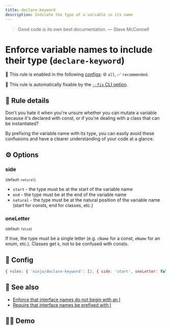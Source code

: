 ```yaml
---
title: declare-keyword
description: Indicate the type of a variable in its name
---
```


<script setup lang="ts">
import CodeEditor from '../../.vitepress/theme/components/code-editor.vue';
import {ruleName, presetConfigs, initialText} from '../../src/sample-code/declare-keyword';
</script>

> Good code is its own best documentation. — Steve McConnell

# Enforce variable names to include their type (`declare-keyword`)

💼 This rule is enabled in the following [configs](/configs/): 🌐 `all`, ✅
`recommended`.

🔧 This rule is automatically fixable by the
[`--fix` CLI option](https://eslint.org/docs/latest/user-guide/command-line-interface#--fix).

<!-- end auto-generated rule header -->

## 📖 Rule details

Don't you hate it when you're unsure whether you can mutate a variable because
it's declared with const, or if you're dealing with a class that can be
instantiated?

By prefixing the variable name with its type, you can easily avoid these
confusions and have a clearer understanding of your code at a glance.

## ⚙️ Options

### side

<sub>(default: `natural`)</sub>

- `start` - the type must be at the start of the variable name
- `end` - the type must be at the end of the variable name
- `natural` - the type must be at the natural position of the variable name
  (start for consts, end for classes, etc.)

### oneLetter

<sub>(default: `false`)</sub>

If true, the type must be a single letter (e.g. `cName` for a const, `eName` for
an enum, etc.). Classes get `k`, not to be confused with consts.

## 🔧 Config

```js
{ rules: { 'ninja/declare-keyword': [2, { side: 'start', oneLetter: false }] } }
```

## 🔗 See also

- [Enforce that interface names do not begin with an I](https://github.com/typescript-eslint/typescript-eslint/blob/main/packages/eslint-plugin/docs/rules/naming-convention.md#enforce-that-interface-names-do-not-begin-with-an-i)
- [Require that interface names be prefixed with I](https://github.com/bradzacher/eslint-plugin-typescript/blob/master/docs/rules/interface-name-prefix.md)

## 🧑‍💻 Demo

<CodeEditor :rule="ruleName" :text="initialText" :presetConfigs="presetConfigs" />
